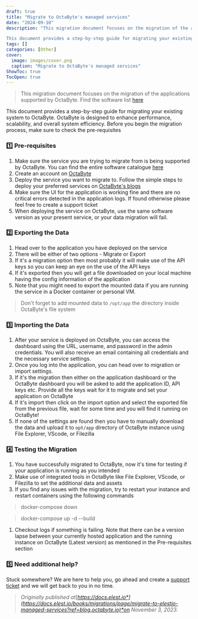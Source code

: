 ```yaml
---
draft: true
title: "Migrate to OctaByte's managed services"
date: "2024-09-10"
description: "This migration document focuses on the migration of the applications supported by OctaByte. Find the software list here

This document provides a step-by-step guide for migrating your existing system to OctaByte. OctaByte is designed to enhance performance, scalability, and overall system efficiency. Before you begin the migration process, make sure"
tags: []
categories: [Other]
cover:
  image: images/cover.png
  caption: "Migrate to OctaByte's managed services"
ShowToc: true
TocOpen: true
---
```




> This migration document focuses on the migration of the applications supported by OctaByte. Find the software list [here](https://octabyte.io/fully-managed-services?ref=blog.octabyte.io)

This document provides a step\-by\-step guide for migrating your existing system to OctaByte. OctaByte is designed to enhance performance, scalability, and overall system efficiency. Before you begin the migration process, make sure to check the pre\-requisites

### 1️⃣ Pre\-requisites

1. Make sure the service you are trying to migrate from is being supported by OctaByte. You can find the entire software catalogue [here](https://octabyte.io/fully-managed-services?ref=blog.octabyte.io)
2. Create an account on [OctaByte](https://octabyte.io/?ref=blog.octabyte.io)
3. Deploy the service you want to migrate to. Follow the simple steps to deploy your preferred services on [OctaByte's blogs](https://blog.octabyte.io/)
4. Make sure the UI for the application is working fine and there are no critical errors detected in the application logs. If found otherwise please feel free to create a support ticket
5. When deploying the service on OctaByte, use the same software version as your present service, or your data migration will fail.

### 2️⃣ Exporting the Data

1. Head over to the application you have deployed on the service
2. There will be either of two options \- Migrate or Export
3. If it's a migration option then most probably it will make use of the API keys so you can keep an eye on the use of the API keys
4. If it's exported then you will get a file downloaded on your local machine having the config information of the application
5. Note that you might need to export the mounted data if you are running the service in a Docker container or personal VM.


> Don't forget to add mounted data to `/opt/app` the directory inside OctaByte's file system

### 3️⃣ Importing the Data

1. After your service is deployed on OctaByte, you can access the dashboard using the URL, username, and password in the admin credentials. You will also receive an email containing all credentials and the necessary service settings.
2. Once you log into the application, you can head over to migration or import settings.
3. If it's the migration then either on the application dashboard or the OctaByte dashboard you will be asked to add the application ID, API keys etc. Provide all the keys wait for it to migrate and set your application on OctaByte
4. If it's import then click on the import option and select the exported file from the previous file, wait for some time and you will find it running on OctaByte!
5. If none of the settings are found then you have to manually download the data and upload it to `opt/app` directory of OctaByte instance using File Explorer, VScode, or Filezilla

### 4️⃣ Testing the Migration

1. You have successfully migrated to OctaByte, now it's time for testing if your application is running as you intended
2. Make use of integrated tools in OctaByte like File Explorer, VScode, or Filezilla to set the additional data and assets
3. If you find any issues with the migration, try to restart your instance and restart containers using the following commands


> docker\-compose down


> docker\-compose up \-d \-\-build

1. Checkout logs if something is failing. Note that there can be a version lapse between your currently hosted application and the running instance on OctaByte (Latest version) as mentioned in the Pre\-requisites section

### 5️⃣ Need additional help?

Stuck somewhere? We are here to help you, go ahead and create a [support ticket](https://dash.elest.io/support/creation?ref=blog.octabyte.io) and we will get back to you in no time.


> *Originally published at*[*https://docs.elest.io*](https://docs.elest.io/books/migrations/page/migrate-to-elestio-managed-services?ref=blog.octabyte.io)*on November 3, 2023\.*



